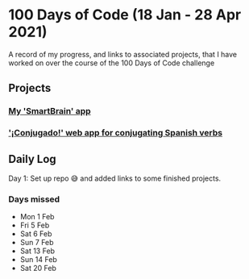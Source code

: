 # 100 Days of Code (18 Jan - 28 Apr 2021)
A record of my progress, and links to associated projects, that I have worked on over the course of the 100 Days of Code challenge

## Projects
### [My 'SmartBrain' app](https://smart-brain--front-end.herokuapp.com/)

### ['¡Conjugado!' web app for conjugating Spanish verbs](https://conjugado-frontend.herokuapp.com/)

## Daily Log
Day 1: Set up repo 😅 and added links to some finished projects.

### Days missed
- Mon 1 Feb
- Fri 5 Feb
- Sat 6 Feb
- Sun 7 Feb
- Sat 13 Feb
- Sun 14 Feb
- Sat 20 Feb
